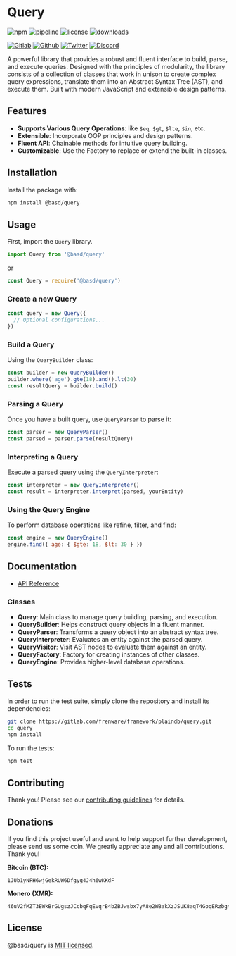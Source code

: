 # Query

[![npm](https://img.shields.io/npm/v/@basd/query?style=flat&logo=npm)](https://www.npmjs.com/package/@basd/query)
[![pipeline](https://gitlab.com/frenware/framework/plaindb/query/badges/master/pipeline.svg)](https://gitlab.com/frenware/framework/plaindb/query/-/pipelines)
[![license](https://img.shields.io/npm/l/@basd/query)](https://gitlab.com/frenware/framework/plaindb/query/-/blob/master/LICENSE)
[![downloads](https://img.shields.io/npm/dw/@basd/query)](https://www.npmjs.com/package/@basd/query) 

[![Gitlab](https://img.shields.io/badge/Gitlab%20-%20?logo=gitlab&color=%23383a40)](https://gitlab.com/frenware/framework/plaindb/query)
[![Github](https://img.shields.io/badge/Github%20-%20?logo=github&color=%23383a40)](https://github.com/basedwon/@basd/query)
[![Twitter](https://img.shields.io/badge/@basdwon%20-%20?logo=twitter&color=%23383a40)](https://twitter.com/basdwon)
[![Discord](https://img.shields.io/badge/Basedwon%20-%20?logo=discord&color=%23383a40)](https://discordapp.com/users/basedwon)

A powerful library that provides a robust and fluent interface to build, parse, and execute queries. Designed with the principles of modularity, the library consists of a collection of classes that work in unison to create complex query expressions, translate them into an Abstract Syntax Tree (AST), and execute them. Built with modern JavaScript and extensible design patterns.

## Features

- **Supports Various Query Operations**: like `$eq`, `$gt`, `$lte`, `$in`, etc.
- **Extensible**: Incorporate OOP principles and design patterns.
- **Fluent API**: Chainable methods for intuitive query building.
- **Customizable**: Use the Factory to replace or extend the built-in classes.

## Installation

Install the package with:

```bash
npm install @basd/query
```

## Usage

First, import the `Query` library.

```js
import Query from '@basd/query'
```
or
```js
const Query = require('@basd/query')
```

### Create a new Query

```javascript
const query = new Query({
  // Optional configurations...
})
```

### Build a Query

Using the `QueryBuilder` class:

```javascript
const builder = new QueryBuilder()
builder.where('age').gte(18).and().lt(30)
const resultQuery = builder.build()
```

### Parsing a Query

Once you have a built query, use `QueryParser` to parse it:

```javascript
const parser = new QueryParser()
const parsed = parser.parse(resultQuery)
```

### Interpreting a Query

Execute a parsed query using the `QueryInterpreter`:

```javascript
const interpreter = new QueryInterpreter()
const result = interpreter.interpret(parsed, yourEntity)
```

### Using the Query Engine

To perform database operations like refine, filter, and find:

```javascript
const engine = new QueryEngine()
engine.find({ age: { $gte: 18, $lt: 30 } })
```

## Documentation

- [API Reference](/docs/api.md)

### Classes

- **Query**: Main class to manage query building, parsing, and execution.
- **QueryBuilder**: Helps construct query objects in a fluent manner.
- **QueryParser**: Transforms a query object into an abstract syntax tree.
- **QueryInterpreter**: Evaluates an entity against the parsed query.
- **QueryVisitor**: Visit AST nodes to evaluate them against an entity.
- **QueryFactory**: Factory for creating instances of other classes.
- **QueryEngine**: Provides higher-level database operations.

## Tests

In order to run the test suite, simply clone the repository and install its dependencies:

```bash
git clone https://gitlab.com/frenware/framework/plaindb/query.git
cd query
npm install
```

To run the tests:

```bash
npm test
```

## Contributing

Thank you! Please see our [contributing guidelines](/docs/contributing.md) for details.

## Donations

If you find this project useful and want to help support further development, please send us some coin. We greatly appreciate any and all contributions. Thank you!

**Bitcoin (BTC):**
```
1JUb1yNFH6wjGekRUW6Dfgyg4J4h6wKKdF
```

**Monero (XMR):**
```
46uV2fMZT3EWkBrGUgszJCcbqFqEvqrB4bZBJwsbx7yA8e2WBakXzJSUK8aqT4GoqERzbg4oKT2SiPeCgjzVH6VpSQ5y7KQ
```

## License

@basd/query is [MIT licensed](https://gitlab.com/frenware/framework/plaindb/query/-/blob/master/LICENSE).
